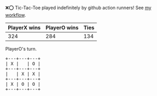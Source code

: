 :x::o: Tic-Tac-Toe played indefinitely by github action runners! See [my workflow](.github/workflows/play.yaml).

|PlayerX wins|PlayerO wins|Ties|
|-|-|-|
|324|284|134|

PlayerO's turn.

<pre>
+---+---+---+
| X |   | O |
+---+---+---+
|   | X | X |
+---+---+---+
| X | O | O |
+---+---+---+
</pre>